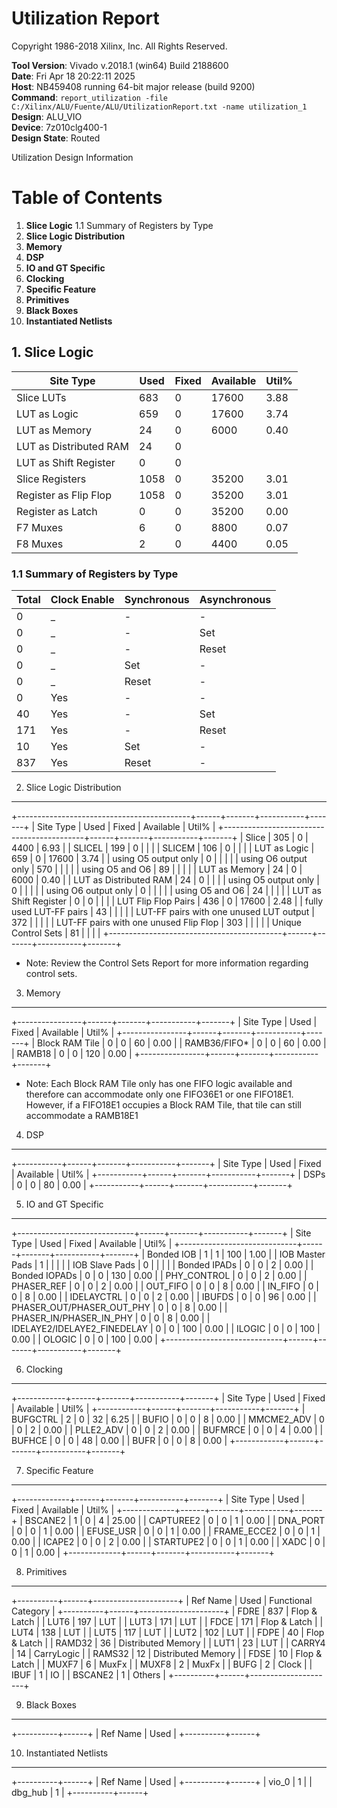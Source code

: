 # Utilization Report

Copyright 1986-2018 Xilinx, Inc. All Rights Reserved.

**Tool Version**: Vivado v.2018.1 (win64) Build 2188600  
**Date**: Fri Apr 18 20:22:11 2025  
**Host**: NB459408 running 64-bit major release (build 9200)  
**Command**: `report_utilization -file C:/Xilinx/ALU/Fuente/ALU/UtilizationReport.txt -name utilization_1`  
**Design**: ALU_VIO  
**Device**: 7z010clg400-1  
**Design State**: Routed

Utilization Design Information

# Table of Contents

1. **Slice Logic**
   1.1 Summary of Registers by Type
2. **Slice Logic Distribution**
3. **Memory**
4. **DSP**
5. **IO and GT Specific**
6. **Clocking**
7. **Specific Feature**
8. **Primitives**
9. **Black Boxes**
10. **Instantiated Netlists**

## 1. Slice Logic

| Site Type                 | Used | Fixed | Available | Util% |
|---------------------------|------|-------|-----------|-------|
| Slice LUTs                 | 683  | 0     | 17600     | 3.88  |
|   LUT as Logic             | 659  | 0     | 17600     | 3.74  |
|   LUT as Memory            | 24   | 0     | 6000      | 0.40  |
|     LUT as Distributed RAM | 24   | 0     |           |       |
|     LUT as Shift Register  | 0    | 0     |           |       |
| Slice Registers            | 1058 | 0     | 35200     | 3.01  |
|   Register as Flip Flop    | 1058 | 0     | 35200     | 3.01  |
|   Register as Latch        | 0    | 0     | 35200     | 0.00  |
| F7 Muxes                   | 6    | 0     | 8800      | 0.07  |
| F8 Muxes                   | 2    | 0     | 4400      | 0.05  |


### 1.1 Summary of Registers by Type

| Total | Clock Enable | Synchronous | Asynchronous |
|-------|--------------|-------------|--------------|
| 0     | _            | -           | -            |
| 0     | _            | -           | Set          |
| 0     | _            | -           | Reset        |
| 0     | _            | Set         | -            |
| 0     | _            | Reset       | -            |
| 0     | Yes          | -           | -            |
| 40    | Yes          | -           | Set          |
| 171   | Yes          | -           | Reset        |
| 10    | Yes          | Set         | -            |
| 837   | Yes          | Reset       | -            |





2. Slice Logic Distribution
---------------------------

+-------------------------------------------+------+-------+-----------+-------+
|                 Site Type                 | Used | Fixed | Available | Util% |
+-------------------------------------------+------+-------+-----------+-------+
| Slice                                     |  305 |     0 |      4400 |  6.93 |
|   SLICEL                                  |  199 |     0 |           |       |
|   SLICEM                                  |  106 |     0 |           |       |
| LUT as Logic                              |  659 |     0 |     17600 |  3.74 |
|   using O5 output only                    |    0 |       |           |       |
|   using O6 output only                    |  570 |       |           |       |
|   using O5 and O6                         |   89 |       |           |       |
| LUT as Memory                             |   24 |     0 |      6000 |  0.40 |
|   LUT as Distributed RAM                  |   24 |     0 |           |       |
|     using O5 output only                  |    0 |       |           |       |
|     using O6 output only                  |    0 |       |           |       |
|     using O5 and O6                       |   24 |       |           |       |
|   LUT as Shift Register                   |    0 |     0 |           |       |
| LUT Flip Flop Pairs                       |  436 |     0 |     17600 |  2.48 |
|   fully used LUT-FF pairs                 |   43 |       |           |       |
|   LUT-FF pairs with one unused LUT output |  372 |       |           |       |
|   LUT-FF pairs with one unused Flip Flop  |  303 |       |           |       |
| Unique Control Sets                       |   81 |       |           |       |
+-------------------------------------------+------+-------+-----------+-------+
* Note: Review the Control Sets Report for more information regarding control sets.


3. Memory
---------

+----------------+------+-------+-----------+-------+
|    Site Type   | Used | Fixed | Available | Util% |
+----------------+------+-------+-----------+-------+
| Block RAM Tile |    0 |     0 |        60 |  0.00 |
|   RAMB36/FIFO* |    0 |     0 |        60 |  0.00 |
|   RAMB18       |    0 |     0 |       120 |  0.00 |
+----------------+------+-------+-----------+-------+
* Note: Each Block RAM Tile only has one FIFO logic available and therefore can accommodate only one FIFO36E1 or one FIFO18E1. However, if a FIFO18E1 occupies a Block RAM Tile, that tile can still accommodate a RAMB18E1


4. DSP
------

+-----------+------+-------+-----------+-------+
| Site Type | Used | Fixed | Available | Util% |
+-----------+------+-------+-----------+-------+
| DSPs      |    0 |     0 |        80 |  0.00 |
+-----------+------+-------+-----------+-------+


5. IO and GT Specific
---------------------

+-----------------------------+------+-------+-----------+-------+
|          Site Type          | Used | Fixed | Available | Util% |
+-----------------------------+------+-------+-----------+-------+
| Bonded IOB                  |    1 |     1 |       100 |  1.00 |
|   IOB Master Pads           |    1 |       |           |       |
|   IOB Slave Pads            |    0 |       |           |       |
| Bonded IPADs                |    0 |     0 |         2 |  0.00 |
| Bonded IOPADs               |    0 |     0 |       130 |  0.00 |
| PHY_CONTROL                 |    0 |     0 |         2 |  0.00 |
| PHASER_REF                  |    0 |     0 |         2 |  0.00 |
| OUT_FIFO                    |    0 |     0 |         8 |  0.00 |
| IN_FIFO                     |    0 |     0 |         8 |  0.00 |
| IDELAYCTRL                  |    0 |     0 |         2 |  0.00 |
| IBUFDS                      |    0 |     0 |        96 |  0.00 |
| PHASER_OUT/PHASER_OUT_PHY   |    0 |     0 |         8 |  0.00 |
| PHASER_IN/PHASER_IN_PHY     |    0 |     0 |         8 |  0.00 |
| IDELAYE2/IDELAYE2_FINEDELAY |    0 |     0 |       100 |  0.00 |
| ILOGIC                      |    0 |     0 |       100 |  0.00 |
| OLOGIC                      |    0 |     0 |       100 |  0.00 |
+-----------------------------+------+-------+-----------+-------+


6. Clocking
-----------

+------------+------+-------+-----------+-------+
|  Site Type | Used | Fixed | Available | Util% |
+------------+------+-------+-----------+-------+
| BUFGCTRL   |    2 |     0 |        32 |  6.25 |
| BUFIO      |    0 |     0 |         8 |  0.00 |
| MMCME2_ADV |    0 |     0 |         2 |  0.00 |
| PLLE2_ADV  |    0 |     0 |         2 |  0.00 |
| BUFMRCE    |    0 |     0 |         4 |  0.00 |
| BUFHCE     |    0 |     0 |        48 |  0.00 |
| BUFR       |    0 |     0 |         8 |  0.00 |
+------------+------+-------+-----------+-------+


7. Specific Feature
-------------------

+-------------+------+-------+-----------+-------+
|  Site Type  | Used | Fixed | Available | Util% |
+-------------+------+-------+-----------+-------+
| BSCANE2     |    1 |     0 |         4 | 25.00 |
| CAPTUREE2   |    0 |     0 |         1 |  0.00 |
| DNA_PORT    |    0 |     0 |         1 |  0.00 |
| EFUSE_USR   |    0 |     0 |         1 |  0.00 |
| FRAME_ECCE2 |    0 |     0 |         1 |  0.00 |
| ICAPE2      |    0 |     0 |         2 |  0.00 |
| STARTUPE2   |    0 |     0 |         1 |  0.00 |
| XADC        |    0 |     0 |         1 |  0.00 |
+-------------+------+-------+-----------+-------+


8. Primitives
-------------

+----------+------+---------------------+
| Ref Name | Used | Functional Category |
+----------+------+---------------------+
| FDRE     |  837 |        Flop & Latch |
| LUT6     |  197 |                 LUT |
| LUT3     |  171 |                 LUT |
| FDCE     |  171 |        Flop & Latch |
| LUT4     |  138 |                 LUT |
| LUT5     |  117 |                 LUT |
| LUT2     |  102 |                 LUT |
| FDPE     |   40 |        Flop & Latch |
| RAMD32   |   36 |  Distributed Memory |
| LUT1     |   23 |                 LUT |
| CARRY4   |   14 |          CarryLogic |
| RAMS32   |   12 |  Distributed Memory |
| FDSE     |   10 |        Flop & Latch |
| MUXF7    |    6 |               MuxFx |
| MUXF8    |    2 |               MuxFx |
| BUFG     |    2 |               Clock |
| IBUF     |    1 |                  IO |
| BSCANE2  |    1 |              Others |
+----------+------+---------------------+


9. Black Boxes
--------------

+----------+------+
| Ref Name | Used |
+----------+------+


10. Instantiated Netlists
-------------------------

+----------+------+
| Ref Name | Used |
+----------+------+
| vio_0    |    1 |
| dbg_hub  |    1 |
+----------+------+
